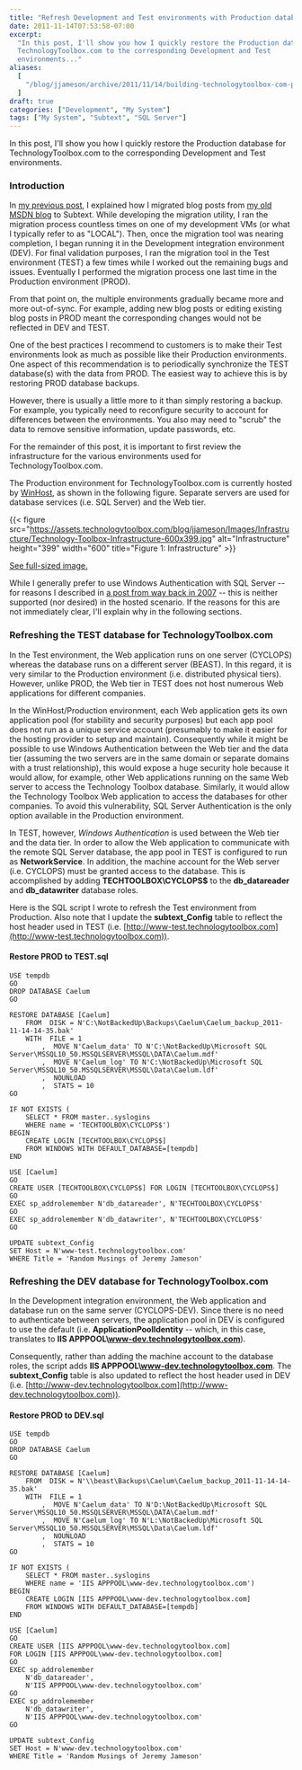 ```yaml
---
title: "Refresh Development and Test environments with Production database (a.k.a. Building TechnologyToolbox.com, part 7)"
date: 2011-11-14T07:53:58-07:00
excerpt:
  "In this post, I'll show you how I quickly restore the Production database for
  TechnologyToolbox.com to the corresponding Development and Test
  environments..."
aliases:
  [
    "/blog/jjameson/archive/2011/11/14/building-technologytoolbox-com-part-7.aspx",
  ]
draft: true
categories: ["Development", "My System"]
tags: ["My System", "Subtext", "SQL Server"]
---
```


In this post, I'll show you how I quickly restore the Production database for
TechnologyToolbox.com to the corresponding Development and Test environments.

### Introduction

In
[my previous post](/blog/jjameson/2011/11/12/building-technologytoolbox-com-part-6),
I explained how I migrated blog posts from
[my old MSDN blog](http://blogs.msdn.com/b/jjameson/) to Subtext. While
developing the migration utility, I ran the migration process countless times on
one of my development VMs (or what I typically refer to as "LOCAL"). Then, once
the migration tool was nearing completion, I began running it in the Development
integration environment (DEV). For final validation purposes, I ran the
migration tool in the Test environment (TEST) a few times while I worked out the
remaining bugs and issues. Eventually I performed the migration process one last
time in the Production environment (PROD).

From that point on, the multiple environments gradually became more and more
out-of-sync. For example, adding new blog posts or editing existing blog posts
in PROD meant the corresponding changes would not be reflected in DEV and TEST.

One of the best practices I recommend to customers is to make their Test
environments look as much as possible like their Production environments. One
aspect of this recommendation is to periodically synchronize the TEST
database(s) with the data from PROD. The easiest way to achieve this is by
restoring PROD database backups.

However, there is usually a little more to it than simply restoring a backup.
For example, you typically need to reconfigure security to account for
differences between the environments. You also may need to "scrub" the data to
remove sensitive information, update passwords, etc.

For the remainder of this post, it is important to first review the
infrastructure for the various environments used for TechnologyToolbox.com.

The Production environment for TechnologyToolbox.com is currently hosted by
[WinHost](http://www.winhost.com), as shown in the following figure. Separate
servers are used for database services (i.e. SQL Server) and the Web tier.

{{< figure
src="https://assets.technologytoolbox.com/blog/jjameson/Images/Infrastructure/Technology-Toolbox-Infrastructure-600x399.jpg"
alt="Infrastructure" height="399" width="600"
title="Figure 1: Infrastructure" >}}

[See full-sized image.](https://assets.technologytoolbox.com/blog/jjameson/Images/Infrastructure/Technology-Toolbox-Infrastructure-1019x677.jpg)

While I generally prefer to use Windows Authentication with SQL Server -- for
reasons I described in
[a post from way back in 2007](/blog/jjameson/2007/03/23/sql-server-authentication-modes)
-- this is neither supported (nor desired) in the hosted scenario. If the
reasons for this are not immediately clear, I'll explain why in the following
sections.

### Refreshing the TEST database for TechnologyToolbox.com

In the Test environment, the Web application runs on one server (CYCLOPS)
whereas the database runs on a different server (BEAST). In this regard, it is
very similar to the Production environment (i.e. distributed physical tiers).
However, unlike PROD, the Web tier in TEST does not host numerous Web
applications for different companies.

In the WinHost/Production environment, each Web application gets its own
application pool (for stability and security purposes) but each app pool does
not run as a unique service account (presumably to make it easier for the
hosting provider to setup and maintain). Consequently while it might be possible
to use Windows Authentication between the Web tier and the data tier (assuming
the two servers are in the same domain or separate domains with a trust
relationship), this would expose a huge security hole because it would allow,
for example, other Web applications running on the same Web server to access the
Technology Toolbox database. Similarly, it would allow the Technology Toolbox
Web application to access the databases for other companies. To avoid this
vulnerability, SQL Server Authentication is the only option available in the
Production environment.

In TEST, however, *Windows Authentication* is used between the Web tier and the
data tier. In order to allow the Web application to communicate with the remote
SQL Server database, the app pool in TEST is configured to run as
**NetworkService**. In addition, the machine account for the Web server (i.e.
CYCLOPS) must be granted access to the database. This is accomplished by adding
**TECHTOOLBOX\CYCLOPS$** to the **db\_datareader** and **db\_datawriter**
database roles.

Here is the SQL script I wrote to refresh the Test environment from Production.
Also note that I update the **subtext\_Config** table to reflect the host header
used in TEST (i.e.
[http://www-test.technologytoolbox.com](http://www-test.technologytoolbox.com)).

#### Restore PROD to TEST.sql

```
USE tempdb
GO
DROP DATABASE Caelum
GO

RESTORE DATABASE [Caelum]
    FROM  DISK = N'C:\NotBackedUp\Backups\Caelum\Caelum_backup_2011-11-14-14-35.bak'
    WITH  FILE = 1
        ,  MOVE N'Caelum_data' TO N'C:\NotBackedUp\Microsoft SQL Server\MSSQL10_50.MSSQLSERVER\MSSQL\DATA\Caelum.mdf'
        ,  MOVE N'Caelum_log' TO N'C:\NotBackedUp\Microsoft SQL Server\MSSQL10_50.MSSQLSERVER\MSSQL\Data\Caelum.ldf'
        ,  NOUNLOAD
        ,  STATS = 10
GO

IF NOT EXISTS (
    SELECT * FROM master..syslogins
    WHERE name = 'TECHTOOLBOX\CYCLOPS$')
BEGIN
    CREATE LOGIN [TECHTOOLBOX\CYCLOPS$]
    FROM WINDOWS WITH DEFAULT_DATABASE=[tempdb]
END

USE [Caelum]
GO
CREATE USER [TECHTOOLBOX\CYCLOPS$] FOR LOGIN [TECHTOOLBOX\CYCLOPS$]
GO
EXEC sp_addrolemember N'db_datareader', N'TECHTOOLBOX\CYCLOPS$'
GO
EXEC sp_addrolemember N'db_datawriter', N'TECHTOOLBOX\CYCLOPS$'
GO

UPDATE subtext_Config
SET Host = N'www-test.technologytoolbox.com'
WHERE Title = 'Random Musings of Jeremy Jameson'
```

### Refreshing the DEV database for TechnologyToolbox.com

In the Development integration environment, the Web application and database run
on the same server (CYCLOPS-DEV). Since there is no need to authenticate between
servers, the application pool in DEV is configured to use the default (i.e.
**ApplicationPoolIdentity** -- which, in this case, translates to **IIS
APPPOOL\www-dev.technologytoolbox.com**).

Consequently, rather than adding the machine account to the database roles, the
script adds **IIS APPPOOL\www-dev.technologytoolbox.com**. The
**subtext\_Config** table is also updated to reflect the host header used in DEV
(i.e.
[http://www-dev.technologytoolbox.com](http://www-dev.technologytoolbox.com)).

#### Restore PROD to DEV.sql

```
USE tempdb
GO
DROP DATABASE Caelum
GO

RESTORE DATABASE [Caelum]
    FROM  DISK = N'\\beast\Backups\Caelum\Caelum_backup_2011-11-14-14-35.bak'
    WITH  FILE = 1
        ,  MOVE N'Caelum_data' TO N'D:\NotBackedUp\Microsoft SQL Server\MSSQL10_50.MSSQLSERVER\MSSQL\DATA\Caelum.mdf'
        ,  MOVE N'Caelum_log' TO N'L:\NotBackedUp\Microsoft SQL Server\MSSQL10_50.MSSQLSERVER\MSSQL\Data\Caelum.ldf'
        ,  NOUNLOAD
        ,  STATS = 10
GO

IF NOT EXISTS (
    SELECT * FROM master..syslogins
    WHERE name = 'IIS APPPOOL\www-dev.technologytoolbox.com')
BEGIN
    CREATE LOGIN [IIS APPPOOL\www-dev.technologytoolbox.com]
    FROM WINDOWS WITH DEFAULT_DATABASE=[tempdb]
END

USE [Caelum]
GO
CREATE USER [IIS APPPOOL\www-dev.technologytoolbox.com]
FOR LOGIN [IIS APPPOOL\www-dev.technologytoolbox.com]
GO
EXEC sp_addrolemember
    N'db_datareader',
    N'IIS APPPOOL\www-dev.technologytoolbox.com'
GO
EXEC sp_addrolemember
    N'db_datawriter',
    N'IIS APPPOOL\www-dev.technologytoolbox.com'
GO

UPDATE subtext_Config
SET Host = N'www-dev.technologytoolbox.com'
WHERE Title = 'Random Musings of Jeremy Jameson'
```
